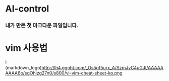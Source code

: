 # AI-control

### 내가 만든 첫 마크다운 파일입니다.

# vim 사용법
!(markdown_logo)http://lh4.ggpht.com/_Os5qf5urx_A/SzmJvC4uGJI/AAAAAAAAA6o/sgOhizg27n0/s800/vi-vim-cheat-sheet-ko.png
